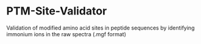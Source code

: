 # PTM-Site-Validator
Validation of modified amino acid sites in peptide sequences by identifying immonium ions in the raw spectra (.mgf format)

